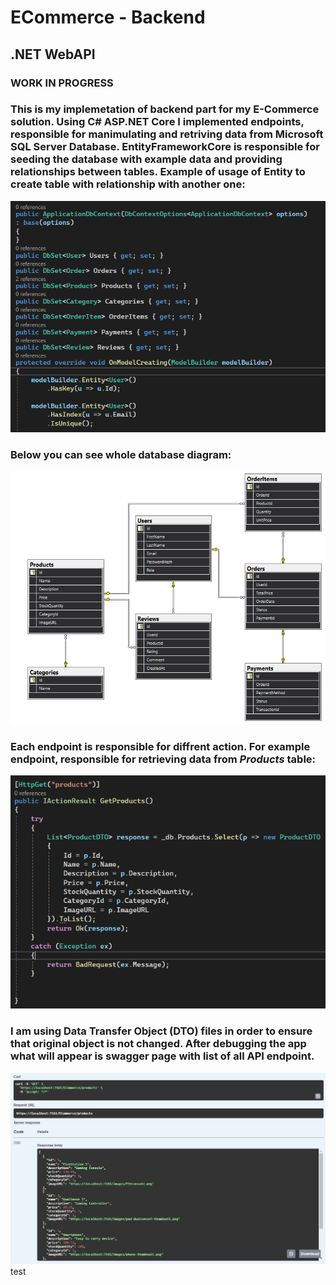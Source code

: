 # ECommerce - Backend
## .NET WebAPI
### WORK IN PROGRESS

### This is my implemetation of backend part for my E-Commerce solution. Using C# ASP.NET Core I implemented endpoints, responsible for manimulating and retriving data from Microsoft SQL Server Database. EntityFrameworkCore is responsible for seeding the database with example data and providing relationships between tables. Example of usage of Entity to create table with relationship with another one:
![Reference Image](/README_photos/entity.PNG)
### Below you can see whole database diagram:
![Reference Image](/README_photos/database_diagram.PNG)
### Each endpoint is responsible for diffrent action. For example endpoint, responsible for retrieving data from *Products* table:
![Reference Image](/README_photos/get_products.PNG)
### I am using Data Transfer Object (DTO) files in order to ensure that original object is not changed. After debugging the app what will appear is swagger page with list of all API endpoint.
![Reference Image](/README_photos/swagger.PNG)
test